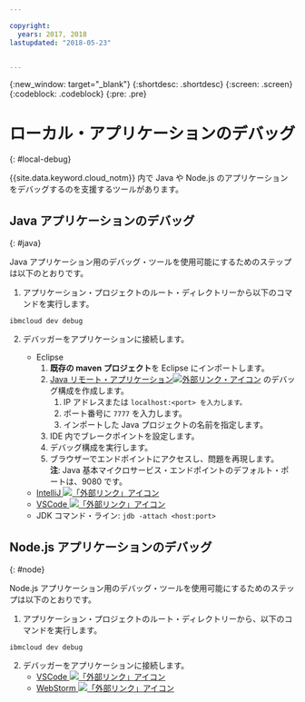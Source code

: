```yaml
---

copyright:
  years: 2017, 2018
lastupdated: "2018-05-23"


---
```

{:new_window: target="_blank"}
{:shortdesc: .shortdesc}
{:screen: .screen}
{:codeblock: .codeblock}
{:pre: .pre}

# ローカル・アプリケーションのデバッグ
{: #local-debug}

{{site.data.keyword.cloud_notm}} 内で Java や Node.js のアプリケーションをデバッグするのを支援するツールがあります。

## Java アプリケーションのデバッグ
{: #java}

Java アプリケーション用のデバッグ・ツールを使用可能にするためのステップは以下のとおりです。

1. アプリケーション・プロジェクトのルート・ディレクトリーから以下のコマンドを実行します。

```
ibmcloud dev debug
```

2. デバッガーをアプリケーションに接続します。

	* Eclipse
      1. **既存の maven プロジェクト**を Eclipse にインポートします。
      2. [Java リモート・アプリケーション![外部リンク・アイコン](../../icons/launch-glyph.svg "外部リンク・アイコン")](http://help.eclipse.org/neon/index.jsp?topic=%2Forg.eclipse.jdt.doc.user%2Ftasks%2Ftask-remotejava_launch_config.htm) のデバッグ構成を作成します。
      		1. IP アドレスまたは `localhost:<port> を入力します。`  
      		2. ポート番号に `7777` を入力します。
      		3. インポートした Java プロジェクトの名前を指定します。
      6. IDE 内でブレークポイントを設定します。
      7. デバッグ構成を実行します。
      8. ブラウザーでエンドポイントにアクセスし、問題を再現します。  
	   **注**: Java 基本マイクロサービス・エンドポイントのデフォルト・ポートは、9080 です。
	* [IntelliJ ![「外部リンク」アイコン](../../icons/launch-glyph.svg "「外部リンク」アイコン")](https://www.jetbrains.com/help/idea/2016.3/run-debug-configuration-remote.html)
	* [VSCode ![「外部リンク」アイコン](../../icons/launch-glyph.svg "「外部リンク」アイコン")](https://marketplace.visualstudio.com/items?itemName=donjayamanne.javadebugger)
	* JDK コマンド・ライン: `jdb -attach <host:port>`

## Node.js アプリケーションのデバッグ
{: #node}

Node.js アプリケーション用のデバッグ・ツールを使用可能にするためのステップは以下のとおりです。

1. アプリケーション・プロジェクトのルート・ディレクトリーから、以下のコマンドを実行します。

```
ibmcloud dev debug
```

2. デバッガーをアプリケーションに接続します。
	* [VSCode ![「外部リンク」アイコン](../../icons/launch-glyph.svg "「外部リンク」アイコン")](https://blog.docker.com/2016/07/live-debugging-docker/)
	* [WebStorm ![「外部リンク」アイコン](../../icons/launch-glyph.svg "「外部リンク」アイコン")](https://blog.alexseifert.com/2016/10/25/debugging-node-js-in-a-docker-container-with-webstorm/)


<!--
## Swift application debugging - content from mike tunnicliffe
{: #swift}

Steps to enable debug for a Swift application:  

1. On the App server (or system where the Swift application will run), you must start the 'lldb server':
 - `lldb-server platform -->
<!-- listen <port number>`
2. On the App server, build the Kitura-based server application using the debug configuration:
 - `swift build debug`
3. On the App server, start the Kitura-based server application:
 - `./build/debug/Kitura-Starter`
4. On the client system (also known as the host system), start the 'lldb client':
 - `lldb`
5. Configure lldb client to connect to lldb-server:
 - `(lldb) platform select remote-linux`
 - `(lldb) platform connect connect://<ip address server>:<port number server>`
6. Execute commands to debug remote program:
 - `(lldb) process attach -->
<!--pid 3626`
-->
